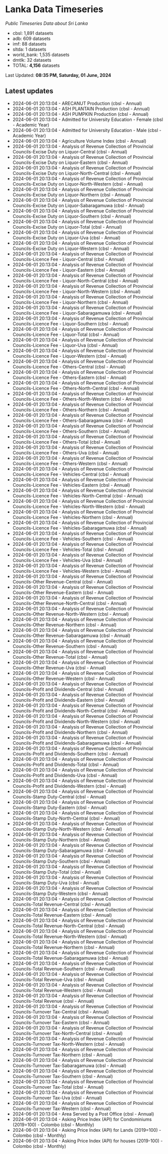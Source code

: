 # Lanka Data Timeseries
*Public Timeseries Data about Sri Lanka*

* cbsl: 1,891 datasets
* adb: 609 datasets
* imf: 88 datasets
* sltda: 1 datasets
* world_bank: 1,535 datasets
* dmtlk: 32 datasets
* TOTAL: **4,156** datasets

Last Updated: **08:35 PM, Saturday, 01 June, 2024**

## Latest updates

* 2024-06-01 20:13:04 - ARECANUT Production (cbsl - Annual)
* 2024-06-01 20:13:04 - ASH PLANTAIN Production (cbsl - Annual)
* 2024-06-01 20:13:04 - ASH PUMPKIN Production (cbsl - Annual)
* 2024-06-01 20:13:04 - Admitted for University Education - Female (cbsl - Academic Year)
* 2024-06-01 20:13:04 - Admitted for University Education - Male (cbsl - Academic Year)
* 2024-06-01 20:13:04 - Agriculture Volume Index (cbsl - Annual)
* 2024-06-01 20:13:04 - Analysis of Revenue Collection of Provincial Councils-Excise Duty on Liquor-Central (cbsl - Annual)
* 2024-06-01 20:13:04 - Analysis of Revenue Collection of Provincial Councils-Excise Duty on Liquor-Eastern (cbsl - Annual)
* 2024-06-01 20:13:04 - Analysis of Revenue Collection of Provincial Councils-Excise Duty on Liquor-North-Central (cbsl - Annual)
* 2024-06-01 20:13:04 - Analysis of Revenue Collection of Provincial Councils-Excise Duty on Liquor-North-Western (cbsl - Annual)
* 2024-06-01 20:13:04 - Analysis of Revenue Collection of Provincial Councils-Excise Duty on Liquor-Northern (cbsl - Annual)
* 2024-06-01 20:13:04 - Analysis of Revenue Collection of Provincial Councils-Excise Duty on Liquor-Sabaragamuwa (cbsl - Annual)
* 2024-06-01 20:13:04 - Analysis of Revenue Collection of Provincial Councils-Excise Duty on Liquor-Southern (cbsl - Annual)
* 2024-06-01 20:13:04 - Analysis of Revenue Collection of Provincial Councils-Excise Duty on Liquor-Total (cbsl - Annual)
* 2024-06-01 20:13:04 - Analysis of Revenue Collection of Provincial Councils-Excise Duty on Liquor-Uva (cbsl - Annual)
* 2024-06-01 20:13:04 - Analysis of Revenue Collection of Provincial Councils-Excise Duty on Liquor-Western (cbsl - Annual)
* 2024-06-01 20:13:04 - Analysis of Revenue Collection of Provincial Councils-Licence Fee - Liquor-Central (cbsl - Annual)
* 2024-06-01 20:13:04 - Analysis of Revenue Collection of Provincial Councils-Licence Fee - Liquor-Eastern (cbsl - Annual)
* 2024-06-01 20:13:04 - Analysis of Revenue Collection of Provincial Councils-Licence Fee - Liquor-North-Central (cbsl - Annual)
* 2024-06-01 20:13:04 - Analysis of Revenue Collection of Provincial Councils-Licence Fee - Liquor-North-Western (cbsl - Annual)
* 2024-06-01 20:13:04 - Analysis of Revenue Collection of Provincial Councils-Licence Fee - Liquor-Northern (cbsl - Annual)
* 2024-06-01 20:13:04 - Analysis of Revenue Collection of Provincial Councils-Licence Fee - Liquor-Sabaragamuwa (cbsl - Annual)
* 2024-06-01 20:13:04 - Analysis of Revenue Collection of Provincial Councils-Licence Fee - Liquor-Southern (cbsl - Annual)
* 2024-06-01 20:13:04 - Analysis of Revenue Collection of Provincial Councils-Licence Fee - Liquor-Total (cbsl - Annual)
* 2024-06-01 20:13:04 - Analysis of Revenue Collection of Provincial Councils-Licence Fee - Liquor-Uva (cbsl - Annual)
* 2024-06-01 20:13:04 - Analysis of Revenue Collection of Provincial Councils-Licence Fee - Liquor-Western (cbsl - Annual)
* 2024-06-01 20:13:04 - Analysis of Revenue Collection of Provincial Councils-Licence Fee - Others-Central (cbsl - Annual)
* 2024-06-01 20:13:04 - Analysis of Revenue Collection of Provincial Councils-Licence Fee - Others-Eastern (cbsl - Annual)
* 2024-06-01 20:13:04 - Analysis of Revenue Collection of Provincial Councils-Licence Fee - Others-North-Central (cbsl - Annual)
* 2024-06-01 20:13:04 - Analysis of Revenue Collection of Provincial Councils-Licence Fee - Others-North-Western (cbsl - Annual)
* 2024-06-01 20:13:04 - Analysis of Revenue Collection of Provincial Councils-Licence Fee - Others-Northern (cbsl - Annual)
* 2024-06-01 20:13:04 - Analysis of Revenue Collection of Provincial Councils-Licence Fee - Others-Sabaragamuwa (cbsl - Annual)
* 2024-06-01 20:13:04 - Analysis of Revenue Collection of Provincial Councils-Licence Fee - Others-Southern (cbsl - Annual)
* 2024-06-01 20:13:04 - Analysis of Revenue Collection of Provincial Councils-Licence Fee - Others-Total (cbsl - Annual)
* 2024-06-01 20:13:04 - Analysis of Revenue Collection of Provincial Councils-Licence Fee - Others-Uva (cbsl - Annual)
* 2024-06-01 20:13:04 - Analysis of Revenue Collection of Provincial Councils-Licence Fee - Others-Western (cbsl - Annual)
* 2024-06-01 20:13:04 - Analysis of Revenue Collection of Provincial Councils-Licence Fee - Vehicles-Central (cbsl - Annual)
* 2024-06-01 20:13:04 - Analysis of Revenue Collection of Provincial Councils-Licence Fee - Vehicles-Eastern (cbsl - Annual)
* 2024-06-01 20:13:04 - Analysis of Revenue Collection of Provincial Councils-Licence Fee - Vehicles-North-Central (cbsl - Annual)
* 2024-06-01 20:13:04 - Analysis of Revenue Collection of Provincial Councils-Licence Fee - Vehicles-North-Western (cbsl - Annual)
* 2024-06-01 20:13:04 - Analysis of Revenue Collection of Provincial Councils-Licence Fee - Vehicles-Northern (cbsl - Annual)
* 2024-06-01 20:13:04 - Analysis of Revenue Collection of Provincial Councils-Licence Fee - Vehicles-Sabaragamuwa (cbsl - Annual)
* 2024-06-01 20:13:04 - Analysis of Revenue Collection of Provincial Councils-Licence Fee - Vehicles-Southern (cbsl - Annual)
* 2024-06-01 20:13:04 - Analysis of Revenue Collection of Provincial Councils-Licence Fee - Vehicles-Total (cbsl - Annual)
* 2024-06-01 20:13:04 - Analysis of Revenue Collection of Provincial Councils-Licence Fee - Vehicles-Uva (cbsl - Annual)
* 2024-06-01 20:13:04 - Analysis of Revenue Collection of Provincial Councils-Licence Fee - Vehicles-Western (cbsl - Annual)
* 2024-06-01 20:13:04 - Analysis of Revenue Collection of Provincial Councils-Other Revenue-Central (cbsl - Annual)
* 2024-06-01 20:13:04 - Analysis of Revenue Collection of Provincial Councils-Other Revenue-Eastern (cbsl - Annual)
* 2024-06-01 20:13:04 - Analysis of Revenue Collection of Provincial Councils-Other Revenue-North-Central (cbsl - Annual)
* 2024-06-01 20:13:04 - Analysis of Revenue Collection of Provincial Councils-Other Revenue-North-Western (cbsl - Annual)
* 2024-06-01 20:13:04 - Analysis of Revenue Collection of Provincial Councils-Other Revenue-Northern (cbsl - Annual)
* 2024-06-01 20:13:04 - Analysis of Revenue Collection of Provincial Councils-Other Revenue-Sabaragamuwa (cbsl - Annual)
* 2024-06-01 20:13:04 - Analysis of Revenue Collection of Provincial Councils-Other Revenue-Southern (cbsl - Annual)
* 2024-06-01 20:13:04 - Analysis of Revenue Collection of Provincial Councils-Other Revenue-Total (cbsl - Annual)
* 2024-06-01 20:13:04 - Analysis of Revenue Collection of Provincial Councils-Other Revenue-Uva (cbsl - Annual)
* 2024-06-01 20:13:04 - Analysis of Revenue Collection of Provincial Councils-Other Revenue-Western (cbsl - Annual)
* 2024-06-01 20:13:04 - Analysis of Revenue Collection of Provincial Councils-Profit and Dividends-Central (cbsl - Annual)
* 2024-06-01 20:13:04 - Analysis of Revenue Collection of Provincial Councils-Profit and Dividends-Eastern (cbsl - Annual)
* 2024-06-01 20:13:04 - Analysis of Revenue Collection of Provincial Councils-Profit and Dividends-North-Central (cbsl - Annual)
* 2024-06-01 20:13:04 - Analysis of Revenue Collection of Provincial Councils-Profit and Dividends-North-Western (cbsl - Annual)
* 2024-06-01 20:13:04 - Analysis of Revenue Collection of Provincial Councils-Profit and Dividends-Northern (cbsl - Annual)
* 2024-06-01 20:13:04 - Analysis of Revenue Collection of Provincial Councils-Profit and Dividends-Sabaragamuwa (cbsl - Annual)
* 2024-06-01 20:13:04 - Analysis of Revenue Collection of Provincial Councils-Profit and Dividends-Southern (cbsl - Annual)
* 2024-06-01 20:13:04 - Analysis of Revenue Collection of Provincial Councils-Profit and Dividends-Total (cbsl - Annual)
* 2024-06-01 20:13:04 - Analysis of Revenue Collection of Provincial Councils-Profit and Dividends-Uva (cbsl - Annual)
* 2024-06-01 20:13:04 - Analysis of Revenue Collection of Provincial Councils-Profit and Dividends-Western (cbsl - Annual)
* 2024-06-01 20:13:04 - Analysis of Revenue Collection of Provincial Councils-Stamp Duty-Central (cbsl - Annual)
* 2024-06-01 20:13:04 - Analysis of Revenue Collection of Provincial Councils-Stamp Duty-Eastern (cbsl - Annual)
* 2024-06-01 20:13:04 - Analysis of Revenue Collection of Provincial Councils-Stamp Duty-North-Central (cbsl - Annual)
* 2024-06-01 20:13:04 - Analysis of Revenue Collection of Provincial Councils-Stamp Duty-North-Western (cbsl - Annual)
* 2024-06-01 20:13:04 - Analysis of Revenue Collection of Provincial Councils-Stamp Duty-Northern (cbsl - Annual)
* 2024-06-01 20:13:04 - Analysis of Revenue Collection of Provincial Councils-Stamp Duty-Sabaragamuwa (cbsl - Annual)
* 2024-06-01 20:13:04 - Analysis of Revenue Collection of Provincial Councils-Stamp Duty-Southern (cbsl - Annual)
* 2024-06-01 20:13:04 - Analysis of Revenue Collection of Provincial Councils-Stamp Duty-Total (cbsl - Annual)
* 2024-06-01 20:13:04 - Analysis of Revenue Collection of Provincial Councils-Stamp Duty-Uva (cbsl - Annual)
* 2024-06-01 20:13:04 - Analysis of Revenue Collection of Provincial Councils-Stamp Duty-Western (cbsl - Annual)
* 2024-06-01 20:13:04 - Analysis of Revenue Collection of Provincial Councils-Total Revenue-Central (cbsl - Annual)
* 2024-06-01 20:13:04 - Analysis of Revenue Collection of Provincial Councils-Total Revenue-Eastern (cbsl - Annual)
* 2024-06-01 20:13:04 - Analysis of Revenue Collection of Provincial Councils-Total Revenue-North-Central (cbsl - Annual)
* 2024-06-01 20:13:04 - Analysis of Revenue Collection of Provincial Councils-Total Revenue-North-Western (cbsl - Annual)
* 2024-06-01 20:13:04 - Analysis of Revenue Collection of Provincial Councils-Total Revenue-Northern (cbsl - Annual)
* 2024-06-01 20:13:04 - Analysis of Revenue Collection of Provincial Councils-Total Revenue-Sabaragamuwa (cbsl - Annual)
* 2024-06-01 20:13:04 - Analysis of Revenue Collection of Provincial Councils-Total Revenue-Southern (cbsl - Annual)
* 2024-06-01 20:13:04 - Analysis of Revenue Collection of Provincial Councils-Total Revenue-Uva (cbsl - Annual)
* 2024-06-01 20:13:04 - Analysis of Revenue Collection of Provincial Councils-Total Revenue-Western (cbsl - Annual)
* 2024-06-01 20:13:04 - Analysis of Revenue Collection of Provincial Councils-Total Revenue (cbsl - Annual)
* 2024-06-01 20:13:04 - Analysis of Revenue Collection of Provincial Councils-Turnover Tax-Central (cbsl - Annual)
* 2024-06-01 20:13:04 - Analysis of Revenue Collection of Provincial Councils-Turnover Tax-Eastern (cbsl - Annual)
* 2024-06-01 20:13:04 - Analysis of Revenue Collection of Provincial Councils-Turnover Tax-North-Central (cbsl - Annual)
* 2024-06-01 20:13:04 - Analysis of Revenue Collection of Provincial Councils-Turnover Tax-North-Western (cbsl - Annual)
* 2024-06-01 20:13:04 - Analysis of Revenue Collection of Provincial Councils-Turnover Tax-Northern (cbsl - Annual)
* 2024-06-01 20:13:04 - Analysis of Revenue Collection of Provincial Councils-Turnover Tax-Sabaragamuwa (cbsl - Annual)
* 2024-06-01 20:13:04 - Analysis of Revenue Collection of Provincial Councils-Turnover Tax-Southern (cbsl - Annual)
* 2024-06-01 20:13:04 - Analysis of Revenue Collection of Provincial Councils-Turnover Tax-Total (cbsl - Annual)
* 2024-06-01 20:13:04 - Analysis of Revenue Collection of Provincial Councils-Turnover Tax-Uva (cbsl - Annual)
* 2024-06-01 20:13:04 - Analysis of Revenue Collection of Provincial Councils-Turnover Tax-Western (cbsl - Annual)
* 2024-06-01 20:13:04 - Area Served by a Post Office (cbsl - Annual)
* 2024-06-01 20:13:04 - Asking Price Index (API) for Condominiums (2019=100) - Colombo (cbsl - Monthly)
* 2024-06-01 20:13:04 - Asking Price Index (API) for Lands (2019=100) - Colombo (cbsl - Monthly)
* 2024-06-01 20:13:04 - Asking Price Index (API) for houses (2019-100) - Colombo (cbsl - Monthly)